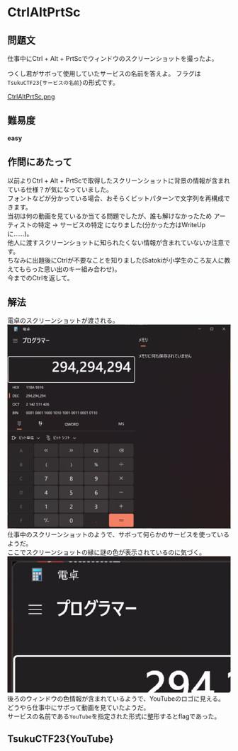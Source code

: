 # CtrlAltPrtSc

## 問題文
仕事中にCtrl + Alt + PrtScでウィンドウのスクリーンショットを撮ったよ。  

つくし君がサボって使用していたサービスの名前を答えよ。 フラグは`TsukuCTF23{サービスの名前}`の形式です。  

[CtrlAltPrtSc.png](files/CtrlAltPrtSc.png)  

## 難易度
**easy**  

## 作問にあたって
以前よりCtrl + Alt + PrtScで取得したスクリーンショットに背景の情報が含まれている仕様？が気になっていました。  
フォントなどが分かっている場合、おそらくビットパターンで文字列を再構成できます。  
当初は何の動画を見ているか当てる問題でしたが、誰も解けなかったため アーティストの特定 → サービスの特定 になりました(分かった方はWriteUpに……)。  
他人に渡すスクリーンショットに知られたくない情報が含まれていないか注意です。  
ちなみに出題後にCtrlが不要なことを知りました(Satokiが小学生のころ友人に教えてもらった思い出のキー組み合わせ)。  
今までのCtrlを返して。  

## 解法
電卓のスクリーンショットが渡される。  
![CtrlAltPrtSc.png](files/CtrlAltPrtSc.png)  
仕事中のスクリーンショットのようで、サボって何らかのサービスを使っているようだ。  
ここでスクリーンショットの縁に謎の色が表示されているのに気づく。  
![background.png](images/background.png)  
後ろのウィンドウの色情報が含まれているようで、YouTubeのロゴに見える。  
どうやら仕事中にサボって動画を見ていたようだ。  
サービスの名前である`YouTube`を指定された形式に整形するとflagであった。  

## TsukuCTF23{YouTube}